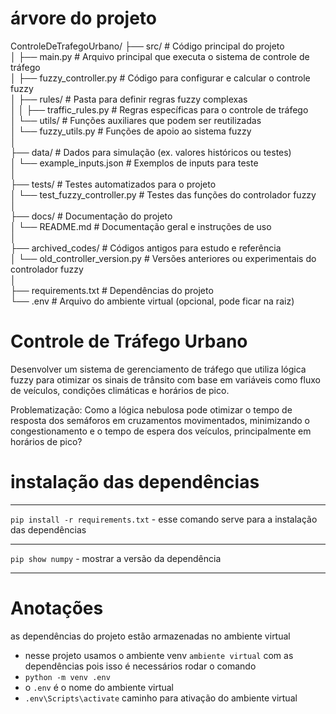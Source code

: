 # árvore do projeto

ControleDeTrafegoUrbano/
├── src/                           # Código principal do projeto<br>
│   ├── main.py                    # Arquivo principal que executa o sistema de controle de tráfego<br>
│   ├── fuzzy_controller.py        # Código para configurar e calcular o controle fuzzy<br>
│   ├── rules/                     # Pasta para definir regras fuzzy complexas<br>
│   │   ├── traffic_rules.py       # Regras específicas para o controle de tráfego<br>
│   └── utils/                     # Funções auxiliares que podem ser reutilizadas<br>
│       └── fuzzy_utils.py         # Funções de apoio ao sistema fuzzy<br>
│<br>
├── data/                          # Dados para simulação (ex. valores históricos ou testes)<br>
│   └── example_inputs.json        # Exemplos de inputs para teste<br>
│<br>
├── tests/                         # Testes automatizados para o projeto<br>
│   └── test_fuzzy_controller.py   # Testes das funções do controlador fuzzy<br>
│<br>
├── docs/                          # Documentação do projeto<br>
│   └── README.md                  # Documentação geral e instruções de uso<br>
│<br>
├── archived_codes/                # Códigos antigos para estudo e referência<br>
│   └── old_controller_version.py  # Versões anteriores ou experimentais do controlador fuzzy<br>
│<br>
├── requirements.txt               # Dependências do projeto<br>
└── .env                           # Arquivo do ambiente virtual (opcional, pode ficar na raiz)<br>


# Controle de Tráfego Urbano

Desenvolver um sistema de gerenciamento de tráfego que utiliza lógica fuzzy para otimizar os sinais de trânsito com base em variáveis como fluxo de veículos, condições climáticas e horários de pico.

Problematização: Como a lógica nebulosa pode otimizar  o tempo de resposta dos semáforos em cruzamentos movimentados, minimizando o congestionamento e o tempo de espera dos veículos, principalmente em horários de pico?


# instalação das dependências
<hr>

`pip install -r requirements.txt` - esse comando serve para a instalação das dependências

<hr>

`pip show numpy` - mostrar a versão da dependência

<hr>

# Anotações

as dependências do projeto estão armazenadas no ambiente virtual
- nesse projeto usamos o ambiente venv `ambiente virtual` com as dependências
pois isso é necessários rodar o comando
- `python -m venv .env`
- o `.env` é o nome do ambiente virtual
- `.env\Scripts\activate` caminho para ativação do ambiente virtual